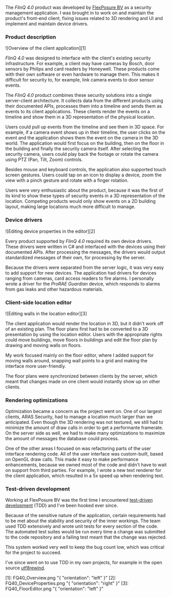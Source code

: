 The _FlinQ 4.0_ product was developed by [FlexPosure BV](http://www.flexposure.nl) as a security management application. I was brought in to work on and maintain the product's front-end client, fixing issues related to 3D rendering and UI and implement and maintain device drivers.

### Product description ###

![Overview of the client application][1]

_FlinQ 4.0_ was designed to interface with the client's existing security infrastructure. For example, a client may have cameras by Bosch, door sensors by Philips and card readers by Honeywell. These products come with their own software or even hardware to manage them. This makes it difficult for security to, for example, link camera events to door sensor events.

The _FlinQ 4.0_ product combines these security solutions into a single server-client architecture. It collects data from the different products using their documented APIs, processes them into a timeline and sends them as events to its client applications. These clients render the events on a timeline and show them in a 3D representation of the physical location.

Users could pull up events from the timeline and see them in 3D space. For example, if a camera event shows up in their timeline, the user clicks on the event and the application shows them the event on the camera in the 3D world. The application would first focus on the building, then on the floor in the building and finally the security camera itself. After selecting the security camera, users could play back the footage or rotate the camera using PTZ (Pan, Tilt, Zoom) controls.

Besides mouse and keyboard controls, the application also supported touch screen gestures. Users could tap on an icon to display a device, zoom the view with a pinch gesture and rotate with a finger rotation.

Users were very enthusiastic about the product, because it was the first of its kind to show these types of security events in a 3D representation of the location. Competing products would only show events on a 2D building layout, making large locations much more difficult to manage.

### Device drivers ###

![Editing device properties in the editor][2]

Every product supported by _FlinQ 4.0_ required its own device drivers. These drivers were written in C# and interfaced with the devices using their documented APIs. After processing the messages, the drivers would output standardized messages of their own, for processing by the server.

Because the drivers were separated from the server logic, it was very easy to add support for new devices. The application had drivers for devices ranging from cameras, card access readers to fire alarms. I personally wrote a driver for the _ProRAE Guardian_ device, which responds to alarms from gas leaks and other hazardous materials.

### Client-side location editor ###

![Editing walls in the location editor][3]

The client application would render the location in 3D, but it didn't work off of an existing plan. The floor plans first had to be converted to a 3D presentation by using the location editor. Users with the appropriate rights could move buildings, move floors in buildings and edit the floor plan by drawing and moving walls on floors.

My work focused mainly on the floor editor, where I added support for moving walls around, snapping wall points to a grid and making the interface more user-friendly.

The floor plans were synchronized between clients by the server, which meant that changes made on one client would instantly show up on other clients.

### Rendering optimizations ###

Optimization became a concern as the project went on. One of our largest clients, ARAS Security, had to manage a location much larger than we anticipated. Even though the 3D rendering was not textured, we still had to minimize the amount of draw calls in order to get a performante framerate. On the server side as well, we had to make many optimizations to maximize the amount of messages the database could process.

One of the other areas I focused on was refactoring parts of the user interface rendering code. All of the user interface was custom-built, based on OpenGL draw calls. This made it easy to make performance enhancements, because we owned most of the code and didn't have to wait on support from third parties. For example, I wrote a new text renderer for the client application, which resulted in a 5x speed up when rendering text.

### Test-driven development ###

Working at FlexPosure BV was the first time I encountered [test-driven development](https://en.wikipedia.org/wiki/Test-driven_development) (TDD) and I've been hooked ever since.

Because of the sensitive nature of the application, certain requirements had to be met about the stability and security of the inner workings. The team used TDD extensively and wrote unit tests for every section of the code. The automated test suites would be run every time a change was submitted to the code repository and a failing test meant that the change was rejected.

This system worked very well to keep the bug count low, which was critical for the project to succeed.

I've since went on to use TDD in my own projects, for example in the open source [utf8rewind](utf8rewind.html).

[1]: FQ40_Overview.png "{ "orientation": "left" }"
[2]: FQ40_DeviceProperties.png "{ "orientation": "right" }"
[3]: FQ40_FloorEditor.png "{ "orientation": "left" }"